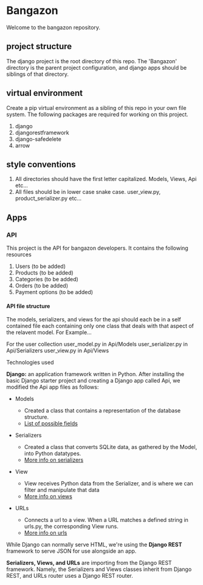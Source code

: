 # Bangazon
Welcome to the bangazon repository.

## project structure
The django project is the root directory of this repo. The 'Bangazon' directory is the parent project configuration, and django apps should be siblings of that directory.

## virtual environment
Create a pip virtual environment as a sibling of this repo in your own file system. The following packages are required for working on this project.
1. django
1. djangorestframework
1. django-safedelete
1. arrow

## style conventions
1. All directories should have the first letter capitalized. Models, Views, Api etc...
1. All files should be in lower case snake case. user_view.py, product_serializer.py etc...

## Apps

### API
This project is the API for bangazon developers. It contains the following resources
1. Users (to be added)
1. Products (to be added)
1. Categories (to be added)
1. Orders (to be added)
1. Payment options (to be added)

#### API file structure
The models, serializers, and views for the api should each be in a self contained file each containing only one class that deals with that aspect of the relavent model.
For Example...

For the user collection
user_model.py in Api/Models
user_serializer.py in Api/Serializers
user_view.py in Api/Views

Technologies used

**Django:** an application framework written in Python. After installing the basic Django starter project and creating a Django app called Api, we modified the Api app files as follows:

- Models
  - Created a class that contains a representation of the database structure.
  - [List of possible fields](https://docs.djangoproject.com/en/2.0/ref/models/fields/)
  
- Serializers
  - Created a class that converts SQLite data, as gathered by the Model, into Python datatypes. 
  - [More info on serializers](http://www.django-rest-framework.org/api-guide/serializers/)
 
- View
  - View receives Python data from the Serializer, and is where we can filter and manipulate that data
  - [More info on views](https://docs.djangoproject.com/en/2.0/topics/http/views/)
  
- URLs
  - Connects a url to a view. When a URL matches a defined string in urls.py, the corresponding View runs. 
  - [More info on urls](https://docs.djangoproject.com/en/2.0/topics/http/urls/)
  
While Django can normally serve HTML, we're using the **Django REST** framework to serve JSON for use alongside an app. 

**Serializers, Views, and URLs** are importing from the Django REST framework. Namely, the Serializers and Views classes inherit from Django REST, and URLs router uses a Django REST router. 
